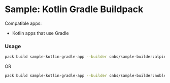 # Sample: Kotlin Gradle Buildpack

Compatible apps:
- Kotlin apps that use Gradle

### Usage

```bash
pack build sample-kotlin-gradle-app --builder cnbs/sample-builder:alpine --buildpack . --path ../../apps/kotlin-gradle
```

OR

```bash
pack build sample-kotlin-gradle-app --builder cnbs/sample-builder:noble --buildpack . --path ../../apps/kotlin-gradle
```